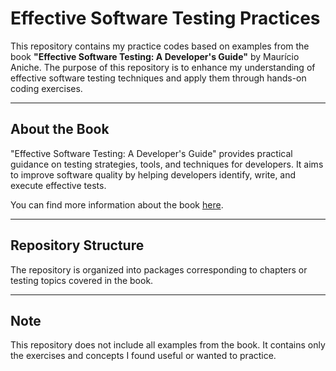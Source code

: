 # Effective Software Testing Practices  

This repository contains my practice codes based on examples from the book **"Effective Software Testing: A Developer's Guide"** by Maurício Aniche. The purpose of this repository is to enhance my understanding of effective software testing techniques and apply them through hands-on coding exercises.

---

## About the Book  
"Effective Software Testing: A Developer's Guide" provides practical guidance on testing strategies, tools, and techniques for developers. It aims to improve software quality by helping developers identify, write, and execute effective tests.  

You can find more information about the book [here](https://www.effective-software-testing.com/).

---

## Repository Structure  
The repository is organized into packages corresponding to chapters or testing topics covered in the book. 

---

## Note 
This repository does not include all examples from the book. It contains only the exercises and concepts I found useful or wanted to practice. 
